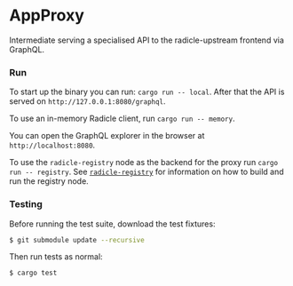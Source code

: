 # AppProxy

Intermediate serving a specialised API to the radicle-upstream frontend via
GraphQL.

### Run

To start up the binary you can run: `cargo run -- local`. After that the API is
served on `http://127.0.0.1:8080/graphql`.

To use an in-memory Radicle client, run `cargo run -- memory`.

You can open the GraphQL explorer in the browser at `http://localhost:8080`.

To use the `radicle-registry` node as the backend for the proxy run `cargo run
-- registry`. See [`radicle-registry`][run-registry] for information on how to
build and run the registry node.

[run-registry]: https://github.com/radicle-dev/radicle-registry#building-and-running-the-node

### Testing

Before running the test suite, download the test fixtures:

```bash
$ git submodule update --recursive
```

Then run tests as normal:

```bash
$ cargo test
```
